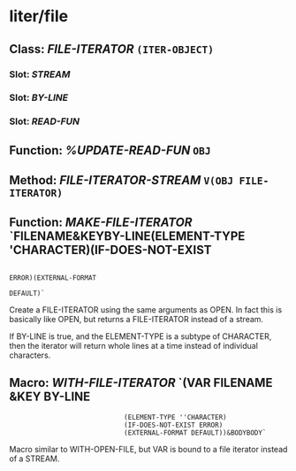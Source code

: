 # liter/file

## Class: _FILE-ITERATOR_ `(ITER-OBJECT)`



### Slot: _STREAM_


### Slot: _BY-LINE_


### Slot: _READ-FUN_



## Function: _%UPDATE-READ-FUN_ `OBJ`



## Method: _FILE-ITERATOR-STREAM_ `V(OBJ FILE-ITERATOR)`



## Function: _MAKE-FILE-ITERATOR_ `FILENAME&KEYBY-LINE(ELEMENT-TYPE 'CHARACTER)(IF-DOES-NOT-EXIST
                                                                                ERROR)(EXTERNAL-FORMAT
                                                                                       DEFAULT)`
Create a FILE-ITERATOR using the same arguments as OPEN. In fact this is basically like OPEN, but
returns a FILE-ITERATOR instead of a stream.

If BY-LINE is true, and the ELEMENT-TYPE is a subtype of CHARACTER, then the iterator will return
whole lines at a time instead of individual characters.


## Macro: _WITH-FILE-ITERATOR_ `(VAR FILENAME &KEY BY-LINE
                                 (ELEMENT-TYPE ''CHARACTER)
                                 (IF-DOES-NOT-EXIST ERROR)
                                 (EXTERNAL-FORMAT DEFAULT))&BODYBODY`
Macro similar to WITH-OPEN-FILE, but VAR is bound to a file iterator instead of a STREAM.

